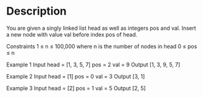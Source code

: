 
# Description

You are given a singly linked list head as well as integers pos and val. Insert a new node with value val before index pos of head.

Constraints
1 ≤ n ≤ 100,000 where n is the number of nodes in head
0 ≤ pos ≤ n

Example 1
Input
head = [1, 3, 5, 7]
pos = 2
val = 9
Output
[1, 3, 9, 5, 7]

Example 2
Input
head = [1]
pos = 0
val = 3
Output
[3, 1]

Example 3
Input
head = [2]
pos = 1
val = 5
Output
[2, 5]
